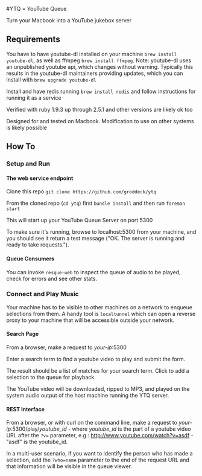 #YTQ = YouTube Queue

Turn your Macbook into a YouTube jukebox server

## Requirements

You have to have youtube-dl installed on your machine `brew install youtube-dl`, as well as ffmpeg `brew install ffmpeg`. Note: youtube-dl uses an unpublished youtube api, which changes without warning. Typically this results in the youtube-dl maintainers providing updates, which you can install with `brew upgrade youtube-dl`

Install and have redis running `brew install redis` and follow instructions for running it as a service

Verified with ruby 1.9.3 up through 2.5.1 and other versions are likely ok too

Designed for and tested on Macbook. Modification to use on other systems is likely possible

## How To

### Setup and Run

#### The web service endpoint

Clone this repo `git clone https://github.com/groddeck/ytq`

From the cloned repo (`cd ytq`) first `bundle install` and then run `foreman start`

This will start up your YouTube Queue Server on port 5300

To make sure it's running, browse to localhost:5300 from your machine, and you should see it return a test message ("OK. The server is running and ready to take requests.").

#### Queue Consumers

You can invoke `resque-web` to inspect the queue of audio to be played, check for errors and see other stats.

### Connect and Play Music

Your machine has to be visible to other machines on a network to enqueue selections from them. A handy tool is `localtunnel` which can open a reverse proxy to your machine that will be accessible outside your network.

#### Search Page
From a browser, make a request to *your-ip*:5300

Enter a search term to find a youtube video to play and submit the form.

The result should be a list of matches for your search term. Click to add a selection to the queue for playback.

The YouTube video will be downloaded, ripped to MP3, and played on the system audio output of the host machine running the YTQ server.

#### REST Interface
From a browser, or with curl on the command line, make a request to *your-ip*:5300/play/*youtube_id* - where *youtube_id* is the part of a youtube video URL after the `?v=` parameter, e.g.: http://www.youtube.com/watch?v=asdf - "asdf" is the youtube_id.

In a multi-user scenario, if you want to identify the person who has made a selection, add the `?who=name` parameter to the end of the request URL and that information will be visible in the queue viewer.
